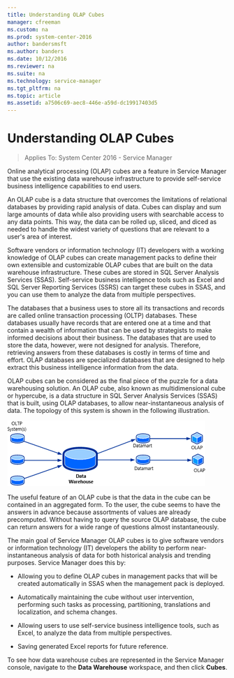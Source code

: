 ```yaml
---
title: Understanding OLAP Cubes
manager: cfreeman
ms.custom: na
ms.prod: system-center-2016
author: bandersmsft
ms.author: banders
ms.date: 10/12/2016
ms.reviewer: na
ms.suite: na
ms.technology: service-manager
ms.tgt_pltfrm: na
ms.topic: article
ms.assetid: a7506c69-aec8-446e-a59d-dc19917403d5
---
```


# Understanding OLAP Cubes

>Applies To: System Center 2016 - Service Manager

Online analytical processing \(OLAP\) cubes are a feature in Service Manager that use the existing data warehouse infrastructure to provide self\-service business intelligence capabilities to end users.  

 An OLAP cube is a data structure that overcomes the limitations of relational databases by providing rapid analysis of data. Cubes can display and sum large amounts of data while also providing users with searchable access to any data points. This way, the data can be rolled up, sliced, and diced as needed to handle the widest variety of questions that are relevant to a user's area of interest.  

 Software vendors or information technology \(IT\) developers with a working knowledge of OLAP cubes can create management packs to define their own extensible and customizable OLAP cubes that are built on the data warehouse infrastructure. These cubes are stored in SQL&nbsp;Server&nbsp;Analysis Services \(SSAS\). Self\-service business intelligence tools such as Excel and SQL&nbsp;Server Reporting Services \(SSRS\) can target these cubes in SSAS, and you can use them to analyze the data from multiple perspectives.  

 The databases that a business uses to store all its transactions and records are called online transaction processing \(OLTP\) databases. These databases usually have records that are entered one at a time and that contain a wealth of information that can be used by strategists to make informed decisions about their business. The databases that are used to store the data, however, were not designed for analysis. Therefore, retrieving answers from these databases is costly in terms of time and effort. OLAP databases are specialized databases that are designed to help extract this business intelligence information from the data.  


 OLAP cubes can be considered as the final piece of the puzzle for a data warehousing solution. An OLAP cube, also known as multidimensional cube or hypercube, is a data structure in SQL&nbsp;Server Analysis Services \(SSAS\) that is built, using OLAP databases, to allow near\-instantaneous analysis of data. The topology of this system is shown in the following illustration.  

 ![Diagram of the Service Manager 2016 DW](../media/ops-dw2012.png)  

 The useful feature of an OLAP cube is that the data in the cube can be contained in an aggregated form. To the user, the cube seems to have the answers in advance because assortments of values are already precomputed. Without having to query the source OLAP database, the cube can return answers for a wide range of questions almost instantaneously.  

 The main goal of Service Manager OLAP cubes is to give software vendors or information technology \(IT\) developers the ability to perform near\-instantaneous analysis of data for both historical analysis and trending purposes. Service Manager does this by:  

-   Allowing you to define OLAP cubes in management packs that will be created automatically in SSAS when the management pack is deployed.  

-   Automatically maintaining the cube without user intervention, performing such tasks as processing, partitioning, translations and localization, and schema changes.  

-   Allowing users to use self\-service business intelligence tools, such as Excel, to analyze the data from multiple perspectives.  

-   Saving generated Excel reports for future reference.  

 To see how data warehouse cubes are represented in the Service Manager console, navigate to the **Data Warehouse** workspace, and then click **Cubes**.  
